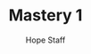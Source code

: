 ---
image: /assets/img/kl/kl_mastery_1.png
title: Mastery 1
number: 1
categories:
  - Meditations
  - Mastery
author: Hope Staff
notes: Mastery 1
embed: >-
  <iframe style="border-radius:12px" src="https://open.spotify.com/embed/episode/4LCDFROmavCcbNKkUaFD2Q?utm_source=generator" width="100%" height="352" frameBorder="0" allowfullscreen="" allow="autoplay; clipboard-write; encrypted-media; fullscreen; picture-in-picture" loading="lazy"></iframe>
transcript: >-
  SOME LINES OF TEXT START HERE
---